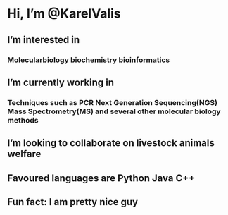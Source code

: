 # Hi, I’m @KarelValis

## I’m interested in 

### Molecularbiology biochemistry bioinformatics

## I’m currently working in

### Techniques such as PCR Next Generation Sequencing(NGS) Mass Spectrometry(MS) and several other molecular biology methods

## I’m looking to collaborate on livestock animals welfare

## Favoured languages are Python Java C++

## Fun fact: I am pretty nice guy

<!---
KarelValis/KarelValis is a ✨ special ✨ repository because its `README.md` (this file) appears on your GitHub profile.
You can click the Preview link to take a look at your changes.
--->
